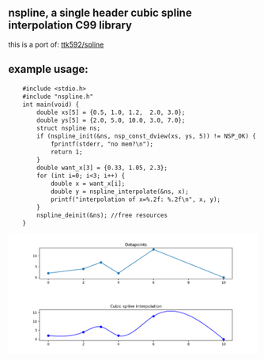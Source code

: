 ## nspline, a single header cubic spline interpolation C99 library
this is a port of: [ttk592/spline](https://github.com/ttk592/spline)
## example usage:
```
    #include <stdio.h>
    #include "nspline.h"
    int main(void) {
        double xs[5] = {0.5, 1.0, 1.2,  2.0, 3.0};
        double ys[5] = {2.0, 5.0, 10.0, 3.0, 7.0};
        struct nspline ns;
        if (nspline_init(&ns, nsp_const_dview(xs, ys, 5)) != NSP_OK) {
            fprintf(stderr, "no mem?\n");
            return 1;
        }
        double want_x[3] = {0.33, 1.05, 2.3};
        for (int i=0; i<3; i++) {
            double x = want_x[i];
            double y = nspline_interpolate(&ns, x);
            printf("interpolation of x=%.2f: %.2f\n", x, y);
        }
        nspline_deinit(&ns); //free resources
    }
```
![graph](resources/fig.png)
